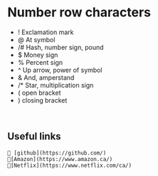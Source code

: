 #  Number row characters
- ! Exclamation mark
- @ At symbol
- /# Hash, number sign, pound
- $ Money sign
- % Percent sign
- ^ Up arrow, power of symbol
- & And, amperstand
- /* Star, multiplication sign
- ( open bracket
- ) closing bracket
<br>

##  Useful links

    💬 [github](https://github.com/)
    🛒[Amazon](https://www.amazon.ca/)
    🎥[Netflix](https://www.netflix.com/ca/)
  
  

